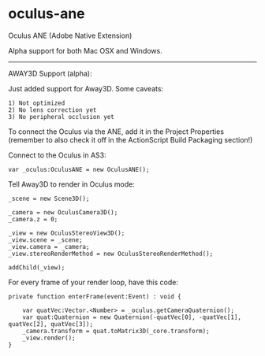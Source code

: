 oculus-ane
==========

Oculus ANE (Adobe Native Extension)

Alpha support for both Mac OSX and Windows.

--- 

AWAY3D Support (alpha): 

Just added support for Away3D. Some caveats:

	1) Not optimized
	2) No lens correction yet
	3) No peripheral occlusion yet

To connect the Oculus via the ANE, add it in the Project Properties (remember to also check it off in the ActionScript Build Packaging section!)

Connect to the Oculus in AS3:

	var _oculus:OculusANE = new OculusANE();

Tell Away3D to render in Oculus mode:

	_scene = new Scene3D();
	
	_camera = new OculusCamera3D();
	_camera.z = 0;
	
	_view = new OculusStereoView3D();
	_view.scene = _scene;
	_view.camera = _camera;
	_view.stereoRenderMethod = new OculusStereoRenderMethod();
	
	addChild(_view);

For every frame of your render loop, have this code:

	private function enterFrame(event:Event) : void {
		
		var quatVec:Vector.<Number> = _oculus.getCameraQuaternion();
		var quat:Quaternion = new Quaternion(-quatVec[0], -quatVec[1], quatVec[2], quatVec[3]); 
		_camera.transform = quat.toMatrix3D(_core.transform);
		_view.render();
	}


